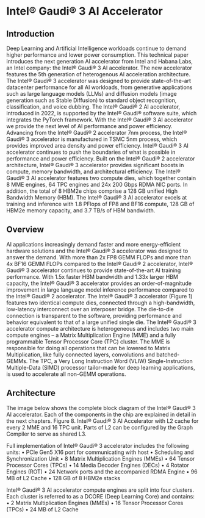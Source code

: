 # Intel® Gaudi® 3 AI Accelerator

## Introduction
Deep Learning and Artificial Intelligence workloads continue to demand higher 
performance and lower power consumption. This technical paper introduces the 
next generation AI accelerator from Intel and Habana Labs, an Intel company: the 
Intel® Gaudi® 3 AI accelerator. The new accelerator features the 5th generation of 
heterogenous AI acceleration architecture. The Intel® Gaudi® 3 accelerator was 
designed to provide state-of-the-art datacenter performance for all AI workloads, 
from generative applications such as large language models (LLMs) and diffusion 
models (image generation such as Stable Diffusion) to standard object recognition, 
classification, and voice dubbing. 
The Intel® Gaudi® 2 AI accelerator, introduced in 2022, is supported by the Intel® 
Gaudi® software suite, which integrates the PyTorch framework. With the Intel® 
Gaudi® 3 AI accelerator we provide the next level of AI performance and power 
efficiency. Advancing from the Intel® Gaudi® 2 accelerator 7nm process, the Intel® 
Gaudi® 3 accelerator is manufactured in TSMC 5nm process, which provides 
improved area density and power efficiency. 
Intel® Gaudi® 3 AI accelerator continues to push the boundaries of what is possible 
in performance and power efficiency. Built on the Intel® Gaudi® 2 accelerator 
architecture, Intel® Gaudi® 3 accelerator provides significant boosts in compute, 
memory bandwidth, and architectural efficiency.
The Intel® Gaudi® 3 AI accelerator features two compute dies, which together 
contain 8 MME engines, 64 TPC engines and 24x 200 Gbps RDMA NIC ports. In 
addition, the total of 8 HBM2e chips comprise a 128 GB unified High Bandwidth 
Memory (HBM).
The Intel® Gaudi® 3 AI accelerator excels at training and inference with 1.8 PFlops of 
FP8 and BF16 compute, 128 GB of HBM2e memory capacity, and 3.7 TB/s of HBM 
bandwidth.

## Overview
AI applications increasingly demand faster and more energy-efficient hardware 
solutions and the Intel® Gaudi® 3 accelerator was designed to answer the demand. 
With more than 2x FP8 GEMM FLOPs and more than 4x BF16 GEMM FLOPs 
compared to the Intel® Gaudi® 2 accelerator, Intel® Gaudi® 3 accelerator continues to 
provide state-of-the-art AI training performance. With 1.5x faster HBM bandwidth and 
1.33x larger HBM capacity, the Intel® Gaudi® 3 accelerator provides an order-of-magnitude improvement in large language model inference performance compared 
to the Intel® Gaudi® 2 accelerator.
The Intel® Gaudi® 3 accelerator (Figure 1) features two 
identical compute dies, connected through a high-bandwidth, 
low-latency interconnect over an interposer bridge. The die-to-die connection is transparent to the software, providing 
performance and behavior equivalent to that of a large unified 
single die. 
The Intel® Gaudi® 3 accelerator compute architecture is 
heterogeneous and includes two main compute engines – a 
Matrix Multiplication Engine (MME) and a fully programmable 
Tensor Processor Core (TPC) cluster. The MME is responsible 
for doing all operations that can be lowered to Matrix 
Multiplication, like fully connected layers, convolutions and 
batched-GEMMs. The TPC, a Very Long Instruction Word 
(VLIW) Single-Instruction Multiple-Data (SIMD) processor 
tailor-made for deep learning applications, is used to accelerate 
all non-GEMM operations. 


## Architecture
The image below shows the complete block diagram of the Intel® 
Gaudi® 3 AI accelerator. 
Each of the components in the chip are explained in detail in the 
next chapters.
Figure 8. Intel® Gaudi® 3 AI Accelerator with L2 cache for every 2 MME 
and 16 TPC unit. Parts of L2 can be configured by the Graph Compiler to 
serve as shared L3.

Full implementation of Intel® Gaudi® 3 accelerator includes the 
following units: 
• PCIe Gen5 X16 port for communicating with host
• Scheduling and Synchronization Unit
• 8 Matrix Multiplication Engines (MMEs)
• 64 Tensor Processor Cores (TPCs)
• 14 Media Decoder Engines (DECs)
• 4 Rotator Engines (ROT)
• 24 Network ports and the accompanied RDMA Engine
• 96 MB of L2 Cache
• 128 GB of 8 HBM2e stacks

Intel® Gaudi® 3 AI accelerator compute engines are split into four 
clusters. Each cluster is referred to as a DCORE (Deep Learning 
Core) and contains: 
• 2 Matrix Multiplication Engines (MMEs)
• 16 Tensor Processor Cores (TPCs)
• 24 MB of L2 Cache 
